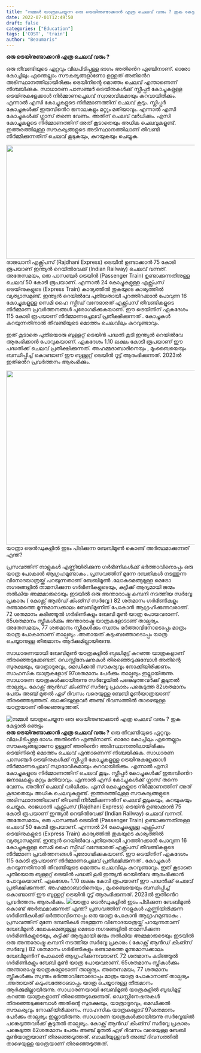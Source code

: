 ```yaml
---
title: "നമ്മൾ യാത്രചെയ്യുന്ന ഒരു ട്രെയിനുണ്ടാക്കാൻ എത്ര ചെലവ് വരും ? തുക കേട്ടാൽ ഞെട്ടും"
date: 2022-07-01T12:49:50
draft: false
categories: ["Education"]
tags: ['COST', 'train']
author: "Beaumaris"
---
```


<strong>ഒരു ട്രെയിനുണ്ടാക്കാൻ എത്ര ചെലവ് വരും ?</strong>

ഒരു തീവണ്ടിയുടെ ഏറ്റവും വിലപിടിപ്പുള്ള ഭാഗം അതിൻെറ എഞ്ചിനാണ്. ഓരോ കോച്ചിലും എന്തെല്ലാം സൗകര്യങ്ങളാണോ ഉള്ളത് അതിൻെറ അടിസ്ഥാനത്തിലായിരിക്കും ട്രെയിനിന്റെ മൊത്തം ചെലവ് എന്താണെന്ന് നിശ്ചയിക്കുക. സാധാരണ പാസഞ്ചർ ട്രെയിനുകൾക്ക് സ്ലീപ്പർ കോച്ചുകളുള്ള ട്രെയിനുകളേക്കാൾ നിർമ്മാണച്ചെലവ് സ്വാഭാവികമായും കുറവായിരിക്കും. എന്നാൽ എസി കോച്ചുകളുടെ നിർമ്മാണത്തിന് ചെലവ് കൂടും. സ്ലീപ്പർ കോച്ചുകൾക്ക് ഇരുമ്പിൻെറ ജനാലകളും മറ്റും മതിയാവും. എന്നാൽ എസി കോച്ചുകൾക്ക് ഗ്ലാസ് തന്നെ വേണം. അതിന് ചെലവ് വർധിക്കും. എസി കോച്ചുകളുടെ നിർമ്മാണത്തിന് അത് കൂടാതെയും അധിക ചെലവുകളുണ്ട്. ഇത്തരത്തിലുള്ള സൗകര്യങ്ങളുടെ അടിസ്ഥാനത്തിലാണ് തീവണ്ടി നിർമ്മിക്കുന്നതിന് ചെലവ് കൂടുകയും, കുറയുകയും ചെയ്യുക.

<img class="size-full wp-image-341435 aligncenter" src="https://cdn.boolokam.com/articles/2022/07/dqdqqd.jpg" alt="" width="656" height="304" />രാജധാനി എക്സ്പ്രസ് (Rajdhani Express) ട്രെയിൻ ഉണ്ടാക്കാൻ 75 കോടി രൂപയാണ് ഇന്ത്യൻ റെയിൽവേക്ക് (Indian Railway) ചെലവ് വന്നത്. അതേസമയം, ഒരു പാസഞ്ചർ ട്രെയിൻ (Passenger Train) ഉണ്ടാക്കുന്നതിനുള്ള ചെലവ് 50 കോടി രൂപയാണ്. എന്നാൽ 24 കോച്ചുകളുള്ള എക്സ്പ്രസ് ട്രെയിനുകളുടെ (Express Train) കാര്യത്തിൽ തുകയുടെ കാര്യത്തിൽ വ്യത്യാസമുണ്ട്. ഇന്ത്യൻ റെയിൽവേ പുതിയതായി പുറത്തിറക്കാൻ പോവുന്ന 16 കോച്ചുകളുള്ള സെമി ഹൈ സ്പീഡ് വന്ദേഭാരത് എക്സ്പ്രസ് തീവണ്ടികളുടെ നിർമ്മാണ പ്രവർത്തനങ്ങൾ പുരോഗമിക്കുകയാണ്. ഈ ട്രെയിനിന് ഏകദേശം 115 കോടി രൂപയാണ് നിർമ്മാണച്ചെലവ് പ്രതീക്ഷിക്കുന്നത് . കോച്ചുകൾ കുറയുന്നതിനാൽ തീവണ്ടിയുടെ മൊത്തം ചെലവിലും കുറവുണ്ടാവും.

ഇത് കൂടാതെ പുതിയൊരു ബുള്ളറ്റ് ട്രെയിൻ പദ്ധതി കൂടി ഇന്ത്യൻ റെയിൽവേ ആരംഭിക്കാൻ പോവുകയാണ്. ഏകദേശം 1.10 ലക്ഷം കോടി രൂപയാണ് ഈ പദ്ധതിക്ക് ചെലവ് പ്രതീക്ഷിക്കുന്നത്. അഹമ്മദാബാദിനെയും , മുംബൈയെയും ബന്ധിപ്പിച്ച് കൊണ്ടാണ് ഈ ബുള്ളറ്റ് ട്രെയിൻ റൂട്ട് ആരംഭിക്കുന്നത്. 2023ൽ ഇതിൻെറ പ്രവർത്തനം ആരംഭിക്കും.

<img class="wp-image-341434 aligncenter" src="https://cdn.boolokam.com/articles/2022/07/gegegw.jpg" alt="" width="886" height="465" />യാത്രാ ട്രെന്‍ഡുകളിൽ ഇടം പിടിക്കുന്ന ബേബിമൂണ്‍ കൊണ്ട് അർത്ഥമാക്കുന്നത് എന്ത്?

പ്രസവത്തിന് നാളുകള്‍ എണ്ണിയിരിക്കുന്ന ഗര്‍ഭിണികള്‍ക്ക് ഭര്‍ത്താവിനൊപ്പം ഒരു യാത്ര പോകാന്‍ ആഗ്രഹമുണ്ടാകും . പ്രസവത്തിന് മുന്നേ ദമ്പതികള്‍ നടത്തുന്ന വിനോദയാത്രയ്ക്ക് പറയുന്നതാണ് ബേബിമൂണ്‍ .ലോകമെങ്ങുമുള്ള മെട്രോ നഗരങ്ങളില്‍ താമസിക്കുന്ന ഗര്‍ഭിണികളുടെയും, കുട്ടിക്ക് ആദ്യമായി ജന്മം നല്‍കിയ അമ്മമാരുടെയും ഇടയിൽ ഒരു അന്താരാഷ്ട്ര കമ്പനി നടത്തിയ സര്‍വ്വേ പ്രകാരം ( കോക്സ് ആന്‍ഡ് കിംങ്സ് സർവ്വേ ) 82 ശതമാനം ഗര്‍ഭിണികളും രണ്ടാമത്തെ മൂന്നുമാസക്കാലം ബേബിമൂണിന് പോകാന്‍ ആഗ്രഹിക്കുന്നവരാണ്. 72 ശതമാനം കടിഞ്ഞൂല്‍ ഗര്‍ഭിണികളും ബേബി മൂണ്‍ യാത്ര പോയവരാണ്. 65ശതമാനം സ്ത്രീകള്‍ക്കും അന്താരാഷ്ട്ര യാത്രകളോടാണ് താല്പര്യം. അതേസമയം, 77 ശതമാനം സ്ത്രീകള്‍ക്കും സ്വന്തം ഭര്‍ത്താവിനോടൊപ്പം മാത്രം യാത്ര പോകാനാണ് താല്പര്യം .അതായത് കുടുംബത്തോടൊപ്പം യാത്ര ചെയ്യാനുള്ള തീരുമാനം ആര്‍ക്കുമില്ലായിരുന്നു.

സാധാരണയായി ബേബിമൂണ്‍ യാത്രകളില്‍ ബുദ്ധിമുട്ട് കുറഞ്ഞ യാത്രകളാണ് തിരഞ്ഞെടുക്കേണ്ടത്. ഡെസ്റ്റിനേഷനുകൾ തിരഞ്ഞെടുക്കുമ്പോള്‍ അതിന്റെ സുരക്ഷയും, യാത്രാദൂരവും, മെഡിക്കല്‍ സൗകര്യവും നോക്കിയിരിക്കണം. സാഹസിക യാത്രകളോട് 97ശതമാനം പേര്‍ക്കും താല്പര്യം ഇല്ലായിരുന്നു. സാധാരണ യാത്രകള്‍ക്കായിരുന്നു സര്‍വ്വേയില്‍ പങ്കെടുത്തവര്‍ക്ക് കൂടുതൽ താല്പര്യം. കോക്സ് ആന്‍ഡ് കിംങ്സ് സർവ്വേ പ്രകാരം പങ്കെടുത്ത 82ശതമാനം പേരും അഞ്ച് മുതല്‍ ഏഴ് ദിവസം വരെയുള്ള ബേബി മൂണ്‍യാത്രയാണ് തിരഞ്ഞെടുത്തത്. ബാക്കിയുള്ളവര്‍ അഞ്ച് ദിവസത്തില്‍ താഴെയുള്ള യാത്രയാണ് തിരഞ്ഞെടുത്തത്.


![നമ്മൾ യാത്രചെയ്യുന്ന ഒരു ട്രെയിനുണ്ടാക്കാൻ എത്ര ചെലവ് വരും ? തുക കേട്ടാൽ ഞെട്ടും](https://cdn.boolokam.com/articles/2022/07/dqdqqd.jpg)**ഒരു ട്രെയിനുണ്ടാക്കാൻ എത്ര ചെലവ് വരും ?** ഒരു തീവണ്ടിയുടെ ഏറ്റവും വിലപിടിപ്പുള്ള ഭാഗം അതിൻെറ എഞ്ചിനാണ്. ഓരോ കോച്ചിലും എന്തെല്ലാം സൗകര്യങ്ങളാണോ ഉള്ളത് അതിൻെറ അടിസ്ഥാനത്തിലായിരിക്കും ട്രെയിനിന്റെ മൊത്തം ചെലവ് എന്താണെന്ന് നിശ്ചയിക്കുക. സാധാരണ പാസഞ്ചർ ട്രെയിനുകൾക്ക് സ്ലീപ്പർ കോച്ചുകളുള്ള ട്രെയിനുകളേക്കാൾ നിർമ്മാണച്ചെലവ് സ്വാഭാവികമായും കുറവായിരിക്കും. എന്നാൽ എസി കോച്ചുകളുടെ നിർമ്മാണത്തിന് ചെലവ് കൂടും. സ്ലീപ്പർ കോച്ചുകൾക്ക് ഇരുമ്പിൻെറ ജനാലകളും മറ്റും മതിയാവും. എന്നാൽ എസി കോച്ചുകൾക്ക് ഗ്ലാസ് തന്നെ വേണം. അതിന് ചെലവ് വർധിക്കും. എസി കോച്ചുകളുടെ നിർമ്മാണത്തിന് അത് കൂടാതെയും അധിക ചെലവുകളുണ്ട്. ഇത്തരത്തിലുള്ള സൗകര്യങ്ങളുടെ അടിസ്ഥാനത്തിലാണ് തീവണ്ടി നിർമ്മിക്കുന്നതിന് ചെലവ് കൂടുകയും, കുറയുകയും ചെയ്യുക. രാജധാനി എക്സ്പ്രസ് (Rajdhani Express) ട്രെയിൻ ഉണ്ടാക്കാൻ 75 കോടി രൂപയാണ് ഇന്ത്യൻ റെയിൽവേക്ക് (Indian Railway) ചെലവ് വന്നത്. അതേസമയം, ഒരു പാസഞ്ചർ ട്രെയിൻ (Passenger Train) ഉണ്ടാക്കുന്നതിനുള്ള ചെലവ് 50 കോടി രൂപയാണ്. എന്നാൽ 24 കോച്ചുകളുള്ള എക്സ്പ്രസ് ട്രെയിനുകളുടെ (Express Train) കാര്യത്തിൽ തുകയുടെ കാര്യത്തിൽ വ്യത്യാസമുണ്ട്. ഇന്ത്യൻ റെയിൽവേ പുതിയതായി പുറത്തിറക്കാൻ പോവുന്ന 16 കോച്ചുകളുള്ള സെമി ഹൈ സ്പീഡ് വന്ദേഭാരത് എക്സ്പ്രസ് തീവണ്ടികളുടെ നിർമ്മാണ പ്രവർത്തനങ്ങൾ പുരോഗമിക്കുകയാണ്. ഈ ട്രെയിനിന് ഏകദേശം 115 കോടി രൂപയാണ് നിർമ്മാണച്ചെലവ് പ്രതീക്ഷിക്കുന്നത് . കോച്ചുകൾ കുറയുന്നതിനാൽ തീവണ്ടിയുടെ മൊത്തം ചെലവിലും കുറവുണ്ടാവും. ഇത് കൂടാതെ പുതിയൊരു ബുള്ളറ്റ് ട്രെയിൻ പദ്ധതി കൂടി ഇന്ത്യൻ റെയിൽവേ ആരംഭിക്കാൻ പോവുകയാണ്. ഏകദേശം 1.10 ലക്ഷം കോടി രൂപയാണ് ഈ പദ്ധതിക്ക് ചെലവ് പ്രതീക്ഷിക്കുന്നത്. അഹമ്മദാബാദിനെയും , മുംബൈയെയും ബന്ധിപ്പിച്ച് കൊണ്ടാണ് ഈ ബുള്ളറ്റ് ട്രെയിൻ റൂട്ട് ആരംഭിക്കുന്നത്. 2023ൽ ഇതിൻെറ പ്രവർത്തനം ആരംഭിക്കും. ![](https://cdn.boolokam.com/articles/2022/07/gegegw.jpg)യാത്രാ ട്രെന്‍ഡുകളിൽ ഇടം പിടിക്കുന്ന ബേബിമൂണ്‍ കൊണ്ട് അർത്ഥമാക്കുന്നത് എന്ത്? പ്രസവത്തിന് നാളുകള്‍ എണ്ണിയിരിക്കുന്ന ഗര്‍ഭിണികള്‍ക്ക് ഭര്‍ത്താവിനൊപ്പം ഒരു യാത്ര പോകാന്‍ ആഗ്രഹമുണ്ടാകും . പ്രസവത്തിന് മുന്നേ ദമ്പതികള്‍ നടത്തുന്ന വിനോദയാത്രയ്ക്ക് പറയുന്നതാണ് ബേബിമൂണ്‍ .ലോകമെങ്ങുമുള്ള മെട്രോ നഗരങ്ങളില്‍ താമസിക്കുന്ന ഗര്‍ഭിണികളുടെയും, കുട്ടിക്ക് ആദ്യമായി ജന്മം നല്‍കിയ അമ്മമാരുടെയും ഇടയിൽ ഒരു അന്താരാഷ്ട്ര കമ്പനി നടത്തിയ സര്‍വ്വേ പ്രകാരം ( കോക്സ് ആന്‍ഡ് കിംങ്സ് സർവ്വേ ) 82 ശതമാനം ഗര്‍ഭിണികളും രണ്ടാമത്തെ മൂന്നുമാസക്കാലം ബേബിമൂണിന് പോകാന്‍ ആഗ്രഹിക്കുന്നവരാണ്. 72 ശതമാനം കടിഞ്ഞൂല്‍ ഗര്‍ഭിണികളും ബേബി മൂണ്‍ യാത്ര പോയവരാണ്. 65ശതമാനം സ്ത്രീകള്‍ക്കും അന്താരാഷ്ട്ര യാത്രകളോടാണ് താല്പര്യം. അതേസമയം, 77 ശതമാനം സ്ത്രീകള്‍ക്കും സ്വന്തം ഭര്‍ത്താവിനോടൊപ്പം മാത്രം യാത്ര പോകാനാണ് താല്പര്യം .അതായത് കുടുംബത്തോടൊപ്പം യാത്ര ചെയ്യാനുള്ള തീരുമാനം ആര്‍ക്കുമില്ലായിരുന്നു. സാധാരണയായി ബേബിമൂണ്‍ യാത്രകളില്‍ ബുദ്ധിമുട്ട് കുറഞ്ഞ യാത്രകളാണ് തിരഞ്ഞെടുക്കേണ്ടത്. ഡെസ്റ്റിനേഷനുകൾ തിരഞ്ഞെടുക്കുമ്പോള്‍ അതിന്റെ സുരക്ഷയും, യാത്രാദൂരവും, മെഡിക്കല്‍ സൗകര്യവും നോക്കിയിരിക്കണം. സാഹസിക യാത്രകളോട് 97ശതമാനം പേര്‍ക്കും താല്പര്യം ഇല്ലായിരുന്നു. സാധാരണ യാത്രകള്‍ക്കായിരുന്നു സര്‍വ്വേയില്‍ പങ്കെടുത്തവര്‍ക്ക് കൂടുതൽ താല്പര്യം. കോക്സ് ആന്‍ഡ് കിംങ്സ് സർവ്വേ പ്രകാരം പങ്കെടുത്ത 82ശതമാനം പേരും അഞ്ച് മുതല്‍ ഏഴ് ദിവസം വരെയുള്ള ബേബി മൂണ്‍യാത്രയാണ് തിരഞ്ഞെടുത്തത്. ബാക്കിയുള്ളവര്‍ അഞ്ച് ദിവസത്തില്‍ താഴെയുള്ള യാത്രയാണ് തിരഞ്ഞെടുത്തത്.
